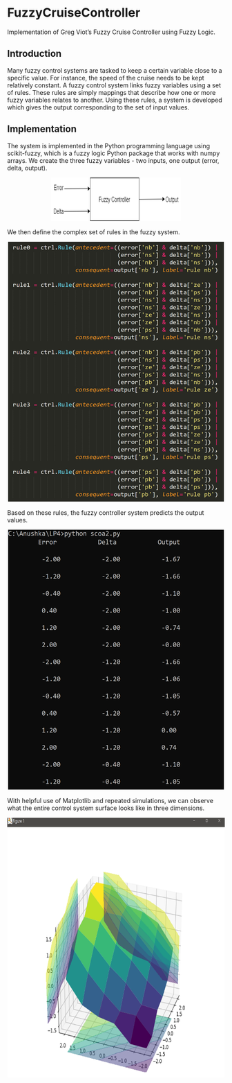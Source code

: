 # FuzzyCruiseController
Implementation of Greg Viot’s Fuzzy Cruise Controller using Fuzzy Logic.

## Introduction
Many fuzzy control systems are tasked to keep a certain variable close to a specific value. For instance, the speed of the cruise needs to be kept relatively constant. A fuzzy control system links fuzzy variables using a set of rules. These rules are simply mappings that describe how one or more fuzzy variables relates to another. Using these rules, a system is developed which gives the output corresponding to the set of input values. 

## Implementation
The system is implemented in the Python programming language using scikit-fuzzy, which is a fuzzy logic Python package that works with numpy arrays. We create the three fuzzy variables - two inputs, one output (error, delta, output).
<p align="center">
  <img src="https://github.com/anushkavirgaonkar/FuzzyCruiseController/blob/master/assets/fig1.png" height="100" width="300">
</p>

We then define the complex set of rules in the fuzzy system.
<p align="center">
  <img src="https://github.com/anushkavirgaonkar/FuzzyCruiseController/blob/master/assets/fig2.PNG" height="600" width="500">
</p>
Based on these rules, the fuzzy controller system predicts the output values.
<p align="center">
  <img src="https://github.com/anushkavirgaonkar/FuzzyCruiseController/blob/master/assets/fig3.PNG" height="600" width="500">
</p>
With helpful use of Matplotlib and repeated simulations, we can observe what the entire control system surface looks like in three dimensions.
<p align="center">
  <img src="https://github.com/anushkavirgaonkar/FuzzyCruiseController/blob/master/assets/fig4.PNG" height="600" width="700">
</p>



